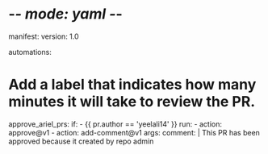# -*- mode: yaml -*-

manifest:
  version: 1.0

automations:
  # Add a label that indicates how many minutes it will take to review the PR.
  approve_ariel_prs:
    if: 
      - {{ pr.author == 'yeelali14' }}
    run: 
      - action: approve@v1
      - action: add-comment@v1
        args:
          comment: |
            This PR has been approved because it created by repo admin
